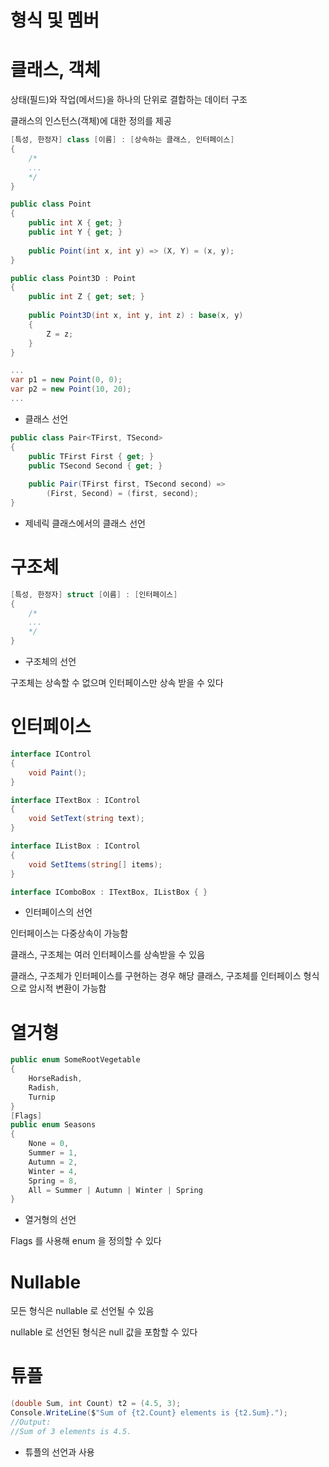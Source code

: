 # 형식 및 멤버

# 클래스, 객체

상태(필드)와 작업(메서드)을 하나의 단위로 결합하는 데이터 구조

클래스의 인스턴스(객체)에 대한 정의를 제공

```csharp
[특성, 한정자] class [이름] : [상속하는 클래스, 인터페이스]
{
    /*
    ...
    */
}

public class Point
{
    public int X { get; }
    public int Y { get; }
    
    public Point(int x, int y) => (X, Y) = (x, y);
}

public class Point3D : Point
{
    public int Z { get; set; }
    
    public Point3D(int x, int y, int z) : base(x, y)
    {
        Z = z;
    }
}

...
var p1 = new Point(0, 0);
var p2 = new Point(10, 20);
...
```

- 클래스 선언

```csharp
public class Pair<TFirst, TSecond>
{
    public TFirst First { get; }
    public TSecond Second { get; }
    
    public Pair(TFirst first, TSecond second) => 
        (First, Second) = (first, second);
}
```

- 제네릭 클래스에서의 클래스 선언

# 구조체

```csharp
[특성, 한정자] struct [이름] : [인터페이스]
{
    /*
    ...
    */
}
```

- 구조체의 선언

구조체는 상속할 수 없으며 인터페이스만 상속 받을 수 있다

# 인터페이스

```csharp
interface IControl
{
    void Paint();
}

interface ITextBox : IControl
{
    void SetText(string text);
}

interface IListBox : IControl
{
    void SetItems(string[] items);
}

interface IComboBox : ITextBox, IListBox { }
```

- 인터페이스의 선언

인터페이스는 다중상속이 가능함

클래스, 구조체는 여러 인터페이스를 상속받을 수 있음

클래스, 구조체가 인터페이스를 구현하는 경우 해당 클래스, 구조체를 인터페이스 형식으로 암시적 변환이 가능함

# 열거형

```csharp
public enum SomeRootVegetable
{
    HorseRadish,
    Radish,
    Turnip
}
[Flags]
public enum Seasons
{
    None = 0,
    Summer = 1,
    Autumn = 2,
    Winter = 4,
    Spring = 8,
    All = Summer | Autumn | Winter | Spring
}
```

- 열거형의 선언

Flags 를 사용해 enum 을 정의할 수 있다

# Nullable

모든 형식은 nullable 로 선언될 수 있음

nullable 로 선언된 형식은 null 값을 포함할 수 있다

# 튜플

```csharp
(double Sum, int Count) t2 = (4.5, 3);
Console.WriteLine($"Sum of {t2.Count} elements is {t2.Sum}.");
//Output:
//Sum of 3 elements is 4.5.
```

- 튜플의 선언과 사용